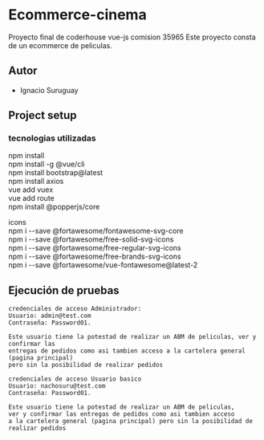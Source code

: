 # Ecommerce-cinema
Proyecto final de coderhouse vue-js comision 35965
Este proyecto consta de un ecommerce de peliculas.
## Autor
* Ignacio Suruguay

## Project setup
### tecnologias utilizadas

npm install  
npm install -g @vue/cli  
npm install bootstrap@latest  
npm install axios   
vue add vuex    
vue add route   
npm install @popperjs/core  

icons  
npm i --save @fortawesome/fontawesome-svg-core  
npm i --save @fortawesome/free-solid-svg-icons  
npm i --save @fortawesome/free-regular-svg-icons  
npm i --save @fortawesome/free-brands-svg-icons  
npm i --save @fortawesome/vue-fontawesome@latest-2  

## Ejecución de pruebas
```
credenciales de acceso Administrador:  
Usuario: admin@test.com  
Contraseña: Password01.  

Este usuario tiene la potestad de realizar un ABM de peliculas, ver y confirmar las 
entregas de pedidos como asi tambien acceso a la cartelera general (pagina principal) 
pero sin la posibilidad de realizar pedidos
```

```
credenciales de acceso Usuario basico  
Usuario: nachosuru@test.com  
Contraseña: Password01.  

Este usuario tiene la potestad de realizar un ABM de peliculas,
ver y confirmar las entregas de pedidos como asi tambien acceso 
a la cartelera general (pagina principal) pero sin la posibilidad de realizar pedidos

```
